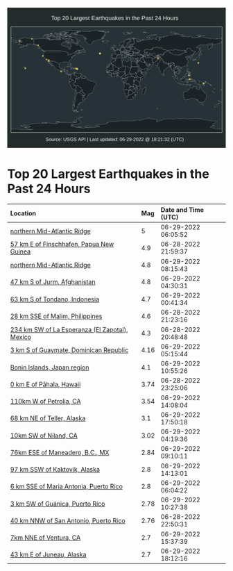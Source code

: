 ![Map](./map.png)

# Top 20 Largest Earthquakes in the Past 24 Hours

| Location | Mag | Date and Time (UTC) |
|:---|:---|:---|
| [northern Mid-Atlantic Ridge](https://earthquake.usgs.gov/earthquakes/eventpage/us7000hl1f) | 5 | 06-29-2022 06:05:52 |
| [57 km E of Finschhafen, Papua New Guinea](https://earthquake.usgs.gov/earthquakes/eventpage/us7000hkz2) | 4.9 | 06-28-2022 21:59:37 |
| [northern Mid-Atlantic Ridge](https://earthquake.usgs.gov/earthquakes/eventpage/us7000hl1t) | 4.8 | 06-29-2022 08:15:43 |
| [47 km S of Jurm, Afghanistan](https://earthquake.usgs.gov/earthquakes/eventpage/us7000hl0x) | 4.8 | 06-29-2022 04:30:31 |
| [63 km S of Tondano, Indonesia](https://earthquake.usgs.gov/earthquakes/eventpage/us7000hkzw) | 4.7 | 06-29-2022 00:41:34 |
| [28 km SSE of Malim, Philippines](https://earthquake.usgs.gov/earthquakes/eventpage/us7000hkyr) | 4.6 | 06-28-2022 21:23:16 |
| [234 km SW of La Esperanza (El Zapotal), Mexico](https://earthquake.usgs.gov/earthquakes/eventpage/us7000hkyj) | 4.3 | 06-28-2022 20:48:48 |
| [3 km S of Guaymate, Dominican Republic](https://earthquake.usgs.gov/earthquakes/eventpage/pr2022180000) | 4.16 | 06-29-2022 05:15:44 |
| [Bonin Islands, Japan region](https://earthquake.usgs.gov/earthquakes/eventpage/us7000hl2a) | 4.1 | 06-29-2022 10:55:26 |
| [0 km E of Pāhala, Hawaii](https://earthquake.usgs.gov/earthquakes/eventpage/hv73059517) | 3.74 | 06-28-2022 23:25:06 |
| [110km W of Petrolia, CA](https://earthquake.usgs.gov/earthquakes/eventpage/nc73752561) | 3.54 | 06-29-2022 14:08:04 |
| [68 km NE of Teller, Alaska](https://earthquake.usgs.gov/earthquakes/eventpage/ak02289z5lfv) | 3.1 | 06-29-2022 17:50:18 |
| [10km SW of Niland, CA](https://earthquake.usgs.gov/earthquakes/eventpage/ci40293376) | 3.02 | 06-29-2022 04:19:36 |
| [76km ESE of Maneadero, B.C., MX](https://earthquake.usgs.gov/earthquakes/eventpage/ci37505629) | 2.84 | 06-29-2022 09:10:11 |
| [97 km SSW of Kaktovik, Alaska](https://earthquake.usgs.gov/earthquakes/eventpage/ak02289x5btg) | 2.8 | 06-29-2022 14:13:01 |
| [6 km SSE of Maria Antonia, Puerto Rico](https://earthquake.usgs.gov/earthquakes/eventpage/pr71356598) | 2.8 | 06-29-2022 06:04:22 |
| [3 km SW of Guánica, Puerto Rico](https://earthquake.usgs.gov/earthquakes/eventpage/pr71356633) | 2.78 | 06-29-2022 10:27:38 |
| [40 km NNW of San Antonio, Puerto Rico](https://earthquake.usgs.gov/earthquakes/eventpage/pr71356553) | 2.76 | 06-28-2022 22:50:31 |
| [7km NNE of Ventura, CA](https://earthquake.usgs.gov/earthquakes/eventpage/ci40293664) | 2.7 | 06-29-2022 15:37:39 |
| [43 km E of Juneau, Alaska](https://earthquake.usgs.gov/earthquakes/eventpage/ak02289zivtp) | 2.7 | 06-29-2022 18:12:16 |
